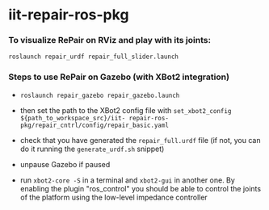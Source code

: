 # iit-repair-ros-pkg

### To visualize RePair on RViz and play with its joints:

``` roslaunch repair_urdf repair_full_slider.launch ```

### Steps to use RePair on Gazebo (with XBot2 integration)

- ``` roslaunch repair_gazebo repair_gazebo.launch ```

- then set the path to the XBot2 config file with ``` set_xbot2_config ${path_to_workspace_src}/iit-
repair-ros-pkg/repair_cntrl/config/repair_basic.yaml ```

- check that you have generated the ```repair_full.urdf``` file (if not, you can do it running the ```generate_urdf.sh``` snippet)
- unpause Gazebo if paused

- run  ``` xbot2-core -S ``` in a terminal and ``` xbot2-gui ``` in another one. By enabling the plugin "ros_control" you should be able to control the joints of the platform using the low-level impedance controller
